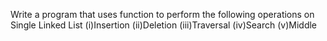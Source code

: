 Write a program that uses function to perform the following operations on Single Linked List (i)Insertion (ii)Deletion (iii)Traversal (iv)Search (v)Middle
